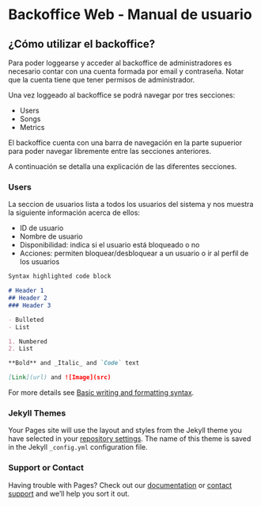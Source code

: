 # Backoffice Web - Manual de usuario

## ¿Cómo utilizar el backoffice?
Para poder loggearse y acceder al backoffice de administradores es necesario contar con una cuenta formada por email y contraseña. Notar que la cuenta tiene que tener permisos de administrador.

Una vez loggeado al backoffice se podrá navegar por tres secciones: 
- Users
- Songs
- Metrics

El backoffice cuenta con una barra de navegación en la parte supuerior para poder navegar libremente entre las secciones anteriores.

A continuación se detalla una explicación de las diferentes secciones.

### Users
La seccion de usuarios lista a todos los usuarios del sistema y nos muestra la siguiente información acerca de ellos:
- ID de usuario
- Nombre de usuario
- Disponibilidad: indica si el usuario está bloqueado o no
- Acciones: permiten bloquear/desbloquear a un usuario o ir al perfil de los usuarios



```markdown
Syntax highlighted code block

# Header 1
## Header 2
### Header 3

- Bulleted
- List

1. Numbered
2. List

**Bold** and _Italic_ and `Code` text

[Link](url) and ![Image](src)
```

For more details see [Basic writing and formatting syntax](https://docs.github.com/en/github/writing-on-github/getting-started-with-writing-and-formatting-on-github/basic-writing-and-formatting-syntax).

### Jekyll Themes

Your Pages site will use the layout and styles from the Jekyll theme you have selected in your [repository settings](https://github.com/adrianromero99/pages/settings/pages). The name of this theme is saved in the Jekyll `_config.yml` configuration file.

### Support or Contact

Having trouble with Pages? Check out our [documentation](https://docs.github.com/categories/github-pages-basics/) or [contact support](https://support.github.com/contact) and we’ll help you sort it out.
